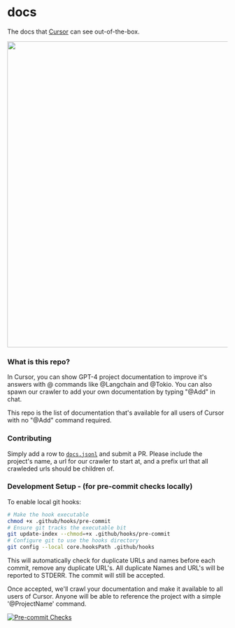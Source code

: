 # docs

The docs that [Cursor](https://cursor.com/) can see out-of-the-box.

<p align="center">
<a href="https://cursor.so/">
<img src="https://github-production-user-asset-6210df.s3.amazonaws.com/4297743/252120561-58028389-522b-4391-abd2-d159fb017519.png" width="700"><br>
</a>
</p>

### What is this repo?

In Cursor, you can show GPT-4 project documentation to improve it's answers with @ commands like @Langchain and @Tokio. You can also spawn our crawler to add your own documentation by typing "@Add" in chat.

This repo is the list of documentation that's available for all users of Cursor with no "@Add" command required.

### Contributing

Simply add a row to [`docs.jsonl`](docs.jsonl) and submit a PR. Please include the project's name, a url for our crawler to start at, and a prefix url that all crawleded urls should be children of.

### Development Setup - (for pre-commit checks locally)

To enable local git hooks:
```bash
# Make the hook executable
chmod +x .github/hooks/pre-commit
# Ensure git tracks the executable bit
git update-index --chmod=+x .github/hooks/pre-commit
# Configure git to use the hooks directory
git config --local core.hooksPath .github/hooks
```

This will automatically check for duplicate URLs and names before each commit, remove any duplicate URL's. All duplicate Names and URL's will be reported to STDERR. The commit will still be accepted.

Once accepted, we'll crawl your documentation and make it available to all users of Cursor. Anyone will be able to reference the project with a simple '@ProjectName' command.

[![Pre-commit Checks](../../actions/workflows/pre-commit.yml/badge.svg)](../../actions/workflows/pre-commit.yml)
